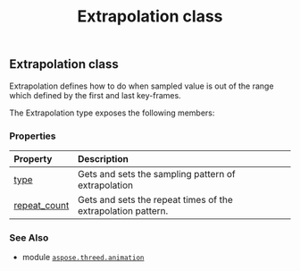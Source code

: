 ﻿---
title: Extrapolation class
second_title: Aspose.3D for Python via .NET API References
description: 
type: docs
weight: 50
url: /python-net/aspose.threed.animation/extrapolation/
is_root: false
---

## Extrapolation class

Extrapolation defines how to do when sampled value is out of the range which defined by the first and last key-frames.



The Extrapolation type exposes the following members:

### Properties
| Property | Description |
| :- | :- |
| [type](/3d/python-net/aspose.threed.animation/extrapolation/type) | Gets and sets the sampling pattern of extrapolation |
| [repeat_count](/3d/python-net/aspose.threed.animation/extrapolation/repeat_count) | Gets and sets the repeat times of the extrapolation pattern. |



### See Also
* module [`aspose.threed.animation`](..)
